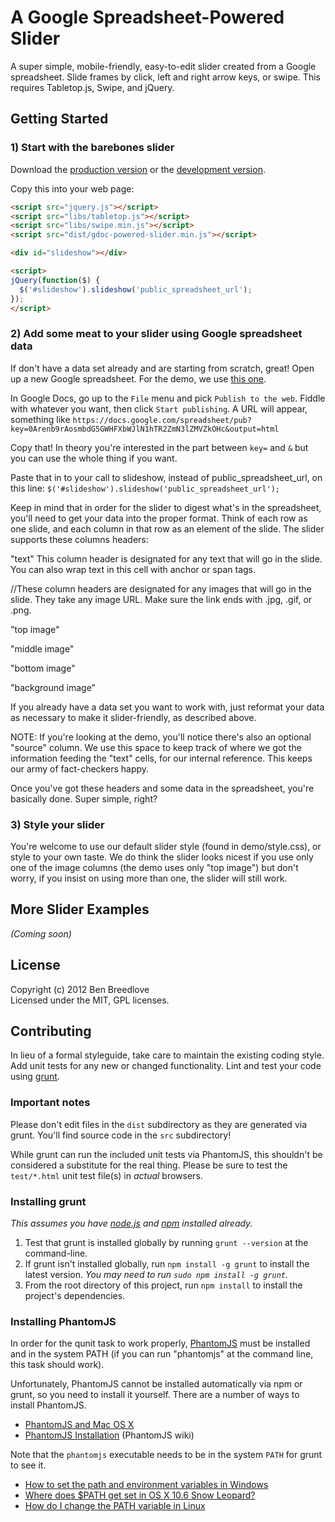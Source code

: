 # A Google Spreadsheet-Powered Slider

A super simple, mobile-friendly, easy-to-edit slider created from a Google spreadsheet. Slide frames by click, left and right arrow keys, or swipe. This requires Tabletop.js, Swipe, and jQuery.

## Getting Started

### 1) Start with the barebones slider
Download the [production version][min] or the [development version][max].

[min]: https://raw.github.com/motherjones/gdoc-powered-slider/master/dist/gdoc-powered-slider.min.js
[max]: https://raw.github.com/motherjones/gdoc-powered-slider/master/dist/gdoc-powered-slider.js

Copy this into your web page:

```html
<script src="jquery.js"></script>
<script src="libs/tabletop.js"></script>
<script src="libs/swipe.min.js"></script>      
<script src="dist/gdoc-powered-slider.min.js"></script>

<div id="slideshow"></div>

<script>
jQuery(function($) {
  $('#slideshow').slideshow('public_spreadsheet_url');
});
</script>
```

### 2) Add some meat to your slider using Google spreadsheet data
If don't have a data set already and are starting from scratch, great! Open up a new Google spreadsheet. For the demo, we use [this one]( https://docs.google.com/spreadsheet/pub?key=0AswaDV9q95oZdDZFSWpEZHlNRUlHWmVqa3JqalZsZXc&output=html).

In Google Docs, go up to the `File` menu and pick `Publish to the web`. Fiddle with whatever you want, then click `Start publishing`. A URL will appear, something like `https://docs.google.com/spreadsheet/pub?key=0Arenb9rAosmbdG5GWHFXbWJlN1hTR2ZmN3lZMVZkOHc&output=html`

Copy that! In theory you're interested in the part between `key=` and `&` but you can use the whole thing if you want.

Paste that in to your call to slideshow, instead of public_spreadsheet_url, on this line:
`$('#slideshow').slideshow('public_spreadsheet_url');`

Keep in mind that in order for the slider to digest what's in the spreadsheet, you'll need to get your data into the proper format. Think of each row as one slide, and each column in that row as an element of the slide. The slider supports these columns headers: 

"text"
This column header is designated for any text that will go in the slide. You can also wrap text in this cell with anchor or span tags.

//These column headers are designated for any images that will go in the slide. They take any image URL. Make sure the link ends with .jpg, .gif, or .png.

"top image"
 
"middle image" 

"bottom image"

"background image"

If you already have a data set you want to work with, just reformat your data as necessary to make it slider-friendly, as described above. 

NOTE: If you're looking at the demo, you'll notice there's also an optional "source" column. We use this space to keep track of where we got the information feeding the "text" cells, for our internal reference. This keeps our army of fact-checkers happy.

Once you've got these headers and some data in the spreadsheet, you're basically done. Super simple, right?

### 3) Style your slider
You're welcome to use our default slider style (found in demo/style.css), or style to your own taste. We do think the slider looks nicest if you use only one of the image columns (the demo uses only "top image") but don't worry, if you insist on using more than one, the slider will still work.

## More Slider Examples
_(Coming soon)_

## License
Copyright (c) 2012 Ben Breedlove  
Licensed under the MIT, GPL licenses.

## Contributing
In lieu of a formal styleguide, take care to maintain the existing coding style. Add unit tests for any new or changed functionality. Lint and test your code using [grunt](https://github.com/cowboy/grunt).

### Important notes
Please don't edit files in the `dist` subdirectory as they are generated via grunt. You'll find source code in the `src` subdirectory!

While grunt can run the included unit tests via PhantomJS, this shouldn't be considered a substitute for the real thing. Please be sure to test the `test/*.html` unit test file(s) in _actual_ browsers.

### Installing grunt
_This assumes you have [node.js](http://nodejs.org/) and [npm](http://npmjs.org/) installed already._

1. Test that grunt is installed globally by running `grunt --version` at the command-line.
1. If grunt isn't installed globally, run `npm install -g grunt` to install the latest version. _You may need to run `sudo npm install -g grunt`._
1. From the root directory of this project, run `npm install` to install the project's dependencies.

### Installing PhantomJS

In order for the qunit task to work properly, [PhantomJS](http://www.phantomjs.org/) must be installed and in the system PATH (if you can run "phantomjs" at the command line, this task should work).

Unfortunately, PhantomJS cannot be installed automatically via npm or grunt, so you need to install it yourself. There are a number of ways to install PhantomJS.

* [PhantomJS and Mac OS X](http://ariya.ofilabs.com/2012/02/phantomjs-and-mac-os-x.html)
* [PhantomJS Installation](http://code.google.com/p/phantomjs/wiki/Installation) (PhantomJS wiki)

Note that the `phantomjs` executable needs to be in the system `PATH` for grunt to see it.

* [How to set the path and environment variables in Windows](http://www.computerhope.com/issues/ch000549.htm)
* [Where does $PATH get set in OS X 10.6 Snow Leopard?](http://superuser.com/questions/69130/where-does-path-get-set-in-os-x-10-6-snow-leopard)
* [How do I change the PATH variable in Linux](https://www.google.com/search?q=How+do+I+change+the+PATH+variable+in+Linux)
